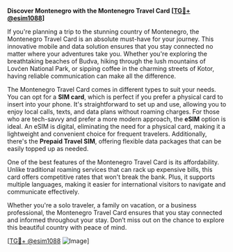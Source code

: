 **Discover Montenegro with the Montenegro Travel Card [[TG💪+ @esim1088](https://t.me/s/esim1088)]**

If you're planning a trip to the stunning country of Montenegro, the Montenegro Travel Card is an absolute must-have for your journey. This innovative mobile and data solution ensures that you stay connected no matter where your adventures take you. Whether you're exploring the breathtaking beaches of Budva, hiking through the lush mountains of Lovćen National Park, or sipping coffee in the charming streets of Kotor, having reliable communication can make all the difference.

The Montenegro Travel Card comes in different types to suit your needs. You can opt for a **SIM card**, which is perfect if you prefer a physical card to insert into your phone. It's straightforward to set up and use, allowing you to enjoy local calls, texts, and data plans without roaming charges. For those who are tech-savvy and prefer a more modern approach, the **eSIM** option is ideal. An eSIM is digital, eliminating the need for a physical card, making it a lightweight and convenient choice for frequent travelers. Additionally, there's the **Prepaid Travel SIM**, offering flexible data packages that can be easily topped up as needed.

One of the best features of the Montenegro Travel Card is its affordability. Unlike traditional roaming services that can rack up expensive bills, this card offers competitive rates that won't break the bank. Plus, it supports multiple languages, making it easier for international visitors to navigate and communicate effectively.

Whether you're a solo traveler, a family on vacation, or a business professional, the Montenegro Travel Card ensures that you stay connected and informed throughout your stay. Don’t miss out on the chance to explore this beautiful country with peace of mind. 

[[TG💪+ @esim1088](https://t.me/s/esim1088) ![Image](https://i.postimg.cc/Y0z9fWf4/image.png)]